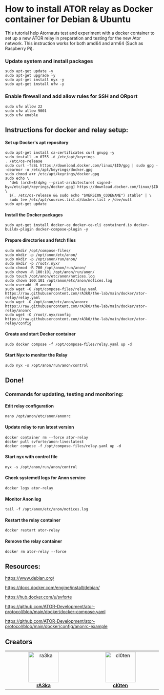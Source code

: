 # How to install ATOR relay as Docker container for Debian & Ubuntu

This tutorial help Atornauts test and experiment with a docker container to set up a new ATOR relay in preparation and testing for the new Ator network. This instruction works for both amd64 and arm64 (Such as Raspberry Pi).


### Update system and install packages

```
sudo apt-get update -y
sudo apt-get upgrade -y
sudo apt-get install nyx -y
sudo apt-get install ufw -y
```

### Enable firewall and add allow rules for SSH and ORport

```
sudo ufw allow 22
sudo ufw allow 9001
sudo ufw enable
```

## Instructions for docker and relay setup:

#### Set up Docker's apt repository

```
sudo apt-get install ca-certificates curl gnupg -y 
sudo install -m 0755 -d /etc/apt/keyrings
. /etc/os-release
sudo curl -fsSL https://download.docker.com/linux/$ID/gpg | sudo gpg --dearmor -o /etc/apt/keyrings/docker.gpg
sudo chmod a+r /etc/apt/keyrings/docker.gpg
sudo echo \
  "deb [arch=$(dpkg --print-architecture) signed-by=/etc/apt/keyrings/docker.gpg] https://download.docker.com/linux/$ID \
  $(. /etc/os-release && sudo echo "$VERSION_CODENAME") stable" | \
  sudo tee /etc/apt/sources.list.d/docker.list > /dev/null
sudo apt-get update
```

#### Install the Docker packages

```
sudo apt-get install docker-ce docker-ce-cli containerd.io docker-buildx-plugin docker-compose-plugin -y
```

#### Prepare directories and fetch files

```
sudo mkdir /opt/compose-files/
sudo mkdir -p /opt/anon/etc/anon/
sudo mkdir -p /opt/anon/run/anon/
sudo mkdir -p /root/.nyx/
sudo chmod -R 700 /opt/anon/run/anon/
sudo chown -R 100:101 /opt/anon/run/anon/
sudo touch /opt/anon/etc/anon/notices.log
sudo chown 100:101 /opt/anon/etc/anon/notices.log
sudo useradd -M anond
sudo wget -O /opt/compose-files/relay.yaml https://raw.githubusercontent.com/rA3k0/the-lab/main/docker/ator-relay/relay.yaml
sudo wget -O /opt/anon/etc/anon/anonrc https://raw.githubusercontent.com/rA3k0/the-lab/main/docker/ator-relay/anonrc
sudo wget -O /root/.nyx/config https://raw.githubusercontent.com/rA3k0/the-lab/main/docker/ator-relay/config
```

#### Create and start Docker container

```
sudo docker compose -f /opt/compose-files/relay.yaml up -d
```

#### Start Nyx to monitor the Relay

```
sudo nyx -s /opt/anon/run/anon/control
```

## Done!

### Commands for updating, testing and monitoring:

#### Edit relay configuration

```
nano /opt/anon/etc/anon/anonrc
```

#### Update relay to run latest version

```
docker container rm --force ator-relay
docker pull svforte/anon-live:latest
docker compose -f /opt/compose-files/relay.yaml up -d
```

#### Start nyx with control file

```
nyx -s /opt/anon/run/anon/control
```

#### Check systemctl logs for Anon service

```
docker logs ator-relay
```

#### Monitor Anon log

```
tail -f /opt/anon/etc/anon/notices.log
```

#### Restart the relay container

```
docker restart ator-relay
```

#### Remove the relay container

```
docker rm ator-relay --force
```

## Resources:

https://www.debian.org/

https://docs.docker.com/engine/install/debian/

https://hub.docker.com/u/svforte

https://github.com/ATOR-Development/ator-protocol/blob/main/docker/docker-compose.yaml

https://github.com/ATOR-Development/ator-protocol/blob/main/docker/config/anonrc-example

## Creators

<table>
  <tbody>
    <tr>
       <td align="center" valign="top" width="14.28%"><a href="https://github.com/ra3ka"><img src="https://avatars.githubusercontent.com/u/72023964?v=4" width="100px;" alt="ra3ka"/><br /><b>rA3ka</b></a><br /></td>
       <td align="center" valign="top" width="14.28%"><a href="https://github.com/cl0ten"><img src="https://avatars.githubusercontent.com/u/143603910?v=4" width="100px;" alt="cl0ten"/><br /><b>cl0ten</b></a><br /></td>
    </tr>
  </tbody>
</table>

